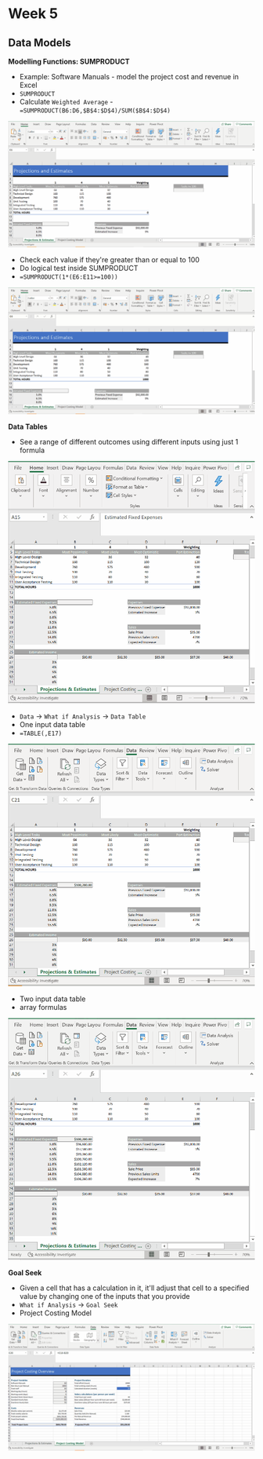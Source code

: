 # Week 5
## Data Models

**Modelling Functions: SUMPRODUCT**
* Example: Software Manuals - model the project cost and revenue in Excel
* `SUMPRODUCT`
* Calculate `Weighted Average` - `=SUMPRODUCT(B6:D6,$B$4:$D$4)/SUM($B$4:$D$4)`

![](screenshot/weighted-average.gif)

* Check each value if they're greater than or equal to 100
* Do logical test inside SUMPRODUCT
* `=SUMPRODUCT(1*(E6:E11>=100))`

![](screenshot/sum-product-logical-test.gif)

**Data Tables**
* See a range of different outcomes using different inputs using just 1 formula

![](screenshot/calculate-fixed-expenses.gif)

* `Data` -> `What if Analysis` -> `Data Table`
* One input data table
* `=TABLE(,E17)`

![](screenshot/one-input-data-table.gif)

* Two input data table
* array formulas

![](screenshot/two-input-data-table.gif)

**Goal Seek**
* Given a cell that has a calculation in it, it'll adjust that cell to a specified value by changing one of the inputs that you provide
* `What if Analysis` -> `Goal Seek`
* Project Costing Model

![](screenshot/goal-seek.gif)